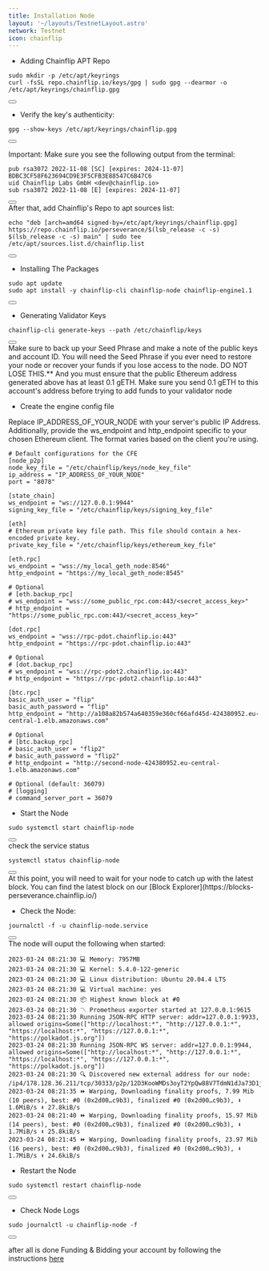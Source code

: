 ```yaml
---
title: Installation Node
layout: '~/layouts/TestnetLayout.astro'
network: Testnet
icon: chainflip
---
```


- Adding Chainflip APT Repo

<div class="code-block-wrapper">
  <pre><code>sudo mkdir -p /etc/apt/keyrings
curl -fsSL repo.chainflip.io/keys/gpg | sudo gpg --dearmor -o /etc/apt/keyrings/chainflip.gpg</code></pre>
  <button class="copy-btn"><i class="fas fa-copy"></i></button>
</div>

- Verify the key's authenticity:
<div class="code-block-wrapper">
  <pre><code>gpg --show-keys /etc/apt/keyrings/chainflip.gpg</code></pre>
  <button class="copy-btn"><i class="fas fa-copy"></i></button>
</div>

Important: Make sure you see the following output from the terminal:
<div class="code-block-wrapper">
  <pre><code>pub rsa3072 2022-11-08 [SC] [expires: 2024-11-07]
BDBC3CF58F623694CD9E3F5CFB3E88547C6B47C6
uid Chainflip Labs GmbH &lt;dev@chainflip.io&gt;
sub rsa3072 2022-11-08 [E] [expires: 2024-11-07]</code></pre>
  <button class="copy-btn"><i class="fas fa-copy"></i></button>
</div>
After that, add Chainflip's Repo to apt sources list:
<div class="code-block-wrapper">
  <pre><code>echo "deb [arch=amd64 signed-by=/etc/apt/keyrings/chainflip.gpg] https://repo.chainflip.io/perseverance/$(lsb_release -c -s) $(lsb_release -c -s) main" | sudo tee /etc/apt/sources.list.d/chainflip.list</code></pre>
  <button class="copy-btn"><i class="fas fa-copy"></i></button>
</div>

- Installing The Packages
<div class="code-block-wrapper">
  <pre><code>sudo apt update
sudo apt install -y chainflip-cli chainflip-node chainflip-engine1.1</code></pre>
  <button class="copy-btn"><i class="fas fa-copy"></i></button>
</div>

- Generating Validator Keys
<div class="code-block-wrapper">
  <pre><code>chainflip-cli generate-keys --path /etc/chainflip/keys</code></pre>
  <button class="copy-btn"><i class="fas fa-copy"></i></button>
</div>
Make sure to back up your Seed Phrase and make a note of the public keys and account ID. You will need the Seed Phrase if you ever need to restore your node or recover your funds if you lose access to the node. DO NOT LOSE THIS.**
And you must ensure that the public Ethereum address generated above has at least 0.1 gETH. Make sure you send 0.1 gETH to this account's address before trying to add funds to your validator node

- Create the engine config file

Replace IP_ADDRESS_OF_YOUR_NODE with your server's public IP Address.
Additionally, provide the ws_endpoint and http_endpoint specific to your chosen Ethereum client. The format varies based on the client you're using.
```
# Default configurations for the CFE
[node_p2p]
node_key_file = "/etc/chainflip/keys/node_key_file"
ip_address = "IP_ADDRESS_OF_YOUR_NODE"
port = "8078"
 
[state_chain]
ws_endpoint = "ws://127.0.0.1:9944"
signing_key_file = "/etc/chainflip/keys/signing_key_file"
 
[eth]
# Ethereum private key file path. This file should contain a hex-encoded private key.
private_key_file = "/etc/chainflip/keys/ethereum_key_file"
 
[eth.rpc]
ws_endpoint = "wss://my_local_geth_node:8546"
http_endpoint = "https://my_local_geth_node:8545"
 
# Optional
# [eth.backup_rpc]
# ws_endpoint = "wss://some_public_rpc.com:443/<secret_access_key>"
# http_endpoint = "https://some_public_rpc.com:443/<secret_access_key>"
 
[dot.rpc]
ws_endpoint = "wss://rpc-pdot.chainflip.io:443"
http_endpoint = "https://rpc-pdot.chainflip.io:443"
 
# Optional
# [dot.backup_rpc]
# ws_endpoint = "wss://rpc-pdot2.chainflip.io:443"
# http_endpoint = "https://rpc-pdot2.chainflip.io:443"
 
[btc.rpc]
basic_auth_user = "flip"
basic_auth_password = "flip"
http_endpoint = "http://a108a82b574a640359e360cf66afd45d-424380952.eu-central-1.elb.amazonaws.com"
 
# Optional
# [btc.backup_rpc]
# basic_auth_user = "flip2"
# basic_auth_password = "flip2"
# http_endpoint = "http://second-node-424380952.eu-central-1.elb.amazonaws.com"
 
# Optional (default: 36079)
# [logging]
# command_server_port = 36079
```

- Start the Node
<div class="code-block-wrapper">
  <pre><code>sudo systemctl start chainflip-node</code></pre>
  <button class="copy-btn"><i class="fas fa-copy"></i></button>
</div>
check the service status 
<div class="code-block-wrapper">
  <pre><code>systemctl status chainflip-node</code></pre>
  <button class="copy-btn"><i class="fas fa-copy"></i></button>
</div>
At this point, you will need to wait for your node to catch up with the latest block. You can find the latest block on our [Block Explorer](https://blocks-perseverance.chainflip.io/)

- Check the Node:
<div class="code-block-wrapper">
  <pre><code>journalctl -f -u chainflip-node.service</code></pre>
  <button class="copy-btn"><i class="fas fa-copy"></i></button>
</div>
The node will ouput the following when started:

```
2023-03-24 08:21:30 💻 Memory: 7957MB
2023-03-24 08:21:30 💻 Kernel: 5.4.0-122-generic
2023-03-24 08:21:30 💻 Linux distribution: Ubuntu 20.04.4 LTS
2023-03-24 08:21:30 💻 Virtual machine: yes
2023-03-24 08:21:30 📦 Highest known block at #0
2023-03-24 08:21:30 〽️ Prometheus exporter started at 127.0.0.1:9615
2023-03-24 08:21:30 Running JSON-RPC HTTP server: addr=127.0.0.1:9933, allowed origins=Some(["http://localhost:*", "http://127.0.0.1:*", "https://localhost:*", "https://127.0.0.1:*", "https://polkadot.js.org"])
2023-03-24 08:21:30 Running JSON-RPC WS server: addr=127.0.0.1:9944, allowed origins=Some(["http://localhost:*", "http://127.0.0.1:*", "https://localhost:*", "https://127.0.0.1:*", "https://polkadot.js.org"])
2023-03-24 08:21:30 🔍 Discovered new external address for our node: /ip4/178.128.36.211/tcp/30333/p2p/12D3KooWMDs3oyT2YpQw88V7TdmN1dJa73D1jrfQorLaBovh7Kim
2023-03-24 08:21:35 ⏩ Warping, Downloading finality proofs, 7.99 Mib (10 peers), best: #0 (0x2d00…c9b3), finalized #0 (0x2d00…c9b3), ⬇ 1.6MiB/s ⬆ 27.8kiB/s
2023-03-24 08:21:40 ⏩ Warping, Downloading finality proofs, 15.97 Mib (14 peers), best: #0 (0x2d00…c9b3), finalized #0 (0x2d00…c9b3), ⬇ 1.7MiB/s ⬆ 25.8kiB/s
2023-03-24 08:21:45 ⏩ Warping, Downloading finality proofs, 23.97 Mib (16 peers), best: #0 (0x2d00…c9b3), finalized #0 (0x2d00…c9b3), ⬇ 1.7MiB/s ⬆ 24.6kiB/s
```

- Restart the Node
<div class="code-block-wrapper">
  <pre><code>sudo systemctl restart chainflip-node</code></pre>
  <button class="copy-btn"><i class="fas fa-copy"></i></button>
</div>

- Check Node Logs
<div class="code-block-wrapper">
  <pre><code>sudo journalctl -u chainflip-node -f</code></pre>
  <button class="copy-btn"><i class="fas fa-copy"></i></button>
</div>

after all is done Funding & Bidding your account by following the instructions [here](https://docs.chainflip.io/testnet/funding/funding-and-bidding)
